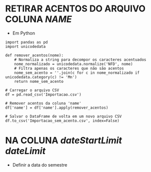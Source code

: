 # RETIRAR ACENTOS DO ARQUIVO COLUNA *NAME*

- Em Python

```
import pandas as pd
import unicodedata

def remover_acentos(nome):
    # Normaliza a string para decompor os caracteres acentuados
    nome_normalizado = unicodedata.normalize('NFD', nome)
    # Filtra apenas os caracteres que não são acentos
    nome_sem_acento = ''.join(c for c in nome_normalizado if unicodedata.category(c) != 'Mn')
    return nome_sem_acento

# Carregar o arquivo CSV
df = pd.read_csv('Importacao.csv')

# Remover acentos da coluna 'name'
df['name'] = df['name'].apply(remover_acentos)

# Salvar o DataFrame de volta em um novo arquivo CSV
df.to_csv('Importacao_sem_acento.csv', index=False)

```

# NA COLUNA *dateStartLimit	dateLimit*

- Definir a data do semestre
